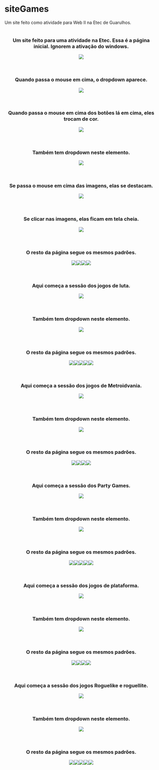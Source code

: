 # siteGames
Um site feito como atividade para Web II na Etec de Guarulhos.
<br><br>
<div align="center">
  <h3>Um site feito para uma atividade na Etec. Essa é a página inicial. Ignorem a ativação do windows.</h3>
  <img src="ImagensGit/1.png">
</div>
<br><br>
<div align="center">
  <h3>Quando passa o mouse em cima, o dropdown aparece.</h3>
  <img src="ImagensGit/2.png">
</div>
<br><br>
<div align="center">
  <h3>Quando passa o mouse em cima dos botões lá em cima, eles trocam de cor.</h3>
  <img src="ImagensGit/3.png">
</div>
<br><br>
<div align="center">
  <h3>Também tem dropdown neste elemento.</h3>
  <img src="ImagensGit/4.png">
</div>
<br><br>
<div align="center">
  <h3>Se passa o mouse em cima das imagens, elas se destacam.</h3>
  <img src="ImagensGit/5.png">
</div>
<br><br>
<div align="center">
  <h3>Se clicar nas imagens, elas ficam em tela cheia.</h3>
  <img src="ImagensGit/6.png">
</div>
<br><br>
<div align="center">
  <h3>O resto da página segue os mesmos padrões.</h3>
  <img src="ImagensGit/7.png"><img src="ImagensGit/8.png"><img src="ImagensGit/9.png"><img src="ImagensGit/10.png">
</div>
<br><br>
<div align="center">
  <h3>Aqui começa a sessão dos jogos de luta.</h3>
  <img src="ImagensGit/11.png">
</div>
<br><br>
<div align="center">
  <h3>Também tem dropdown neste elemento.</h3>
  <img src="ImagensGit/12.png">
</div>
<br><br>
<div align="center">
  <h3>O resto da página segue os mesmos padrões.</h3>
  <img src="ImagensGit/13.png"><img src="ImagensGit/14.png"><img src="ImagensGit/15.png"><img src="ImagensGit/16.png"><img src="ImagensGit/17.png">
</div>
<br><br>
<div align="center">
  <h3>Aqui começa a sessão dos jogos de Metroidvania.</h3>
  <img src="ImagensGit/18.png">
</div>
<br><br>
<div align="center">
  <h3>Também tem dropdown neste elemento.</h3>
  <img src="ImagensGit/19.png">
</div>
<br><br>
<div align="center">
  <h3>O resto da página segue os mesmos padrões.</h3>
  <img src="ImagensGit/20.png"><img src="ImagensGit/21.png"><img src="ImagensGit/22.png"><img src="ImagensGit/23.png">
</div>
<br><br>
<div align="center">
  <h3>Aqui começa a sessão dos Party Games.</h3>
  <img src="ImagensGit/24.png">
</div>
<br><br>
<div align="center">
  <h3>Também tem dropdown neste elemento.</h3>
  <img src="ImagensGit/25.png">
</div>
<br><br>
<div align="center">
  <h3>O resto da página segue os mesmos padrões.</h3>
  <img src="ImagensGit/26.png"><img src="ImagensGit/27.png"><img src="ImagensGit/28.png"><img src="ImagensGit/29.png"><img src="ImagensGit/30.png">
</div>
<br><br>
<div align="center">
  <h3>Aqui começa a sessão dos jogos de plataforma.</h3>
  <img src="ImagensGit/31.png">
</div>
<br><br>
<div align="center">
  <h3>Também tem dropdown neste elemento.</h3>
  <img src="ImagensGit/32.png">
</div>
<br><br>
<div align="center">
  <h3>O resto da página segue os mesmos padrões.</h3>
  <img src="ImagensGit/33.png"><img src="ImagensGit/34.png"><img src="ImagensGit/35.png"><img src="ImagensGit/36.png">
</div>
<br><br>
<div align="center">
  <h3>Aqui começa a sessão dos jogos Roguelike e roguellite.</h3>
  <img src="ImagensGit/37.png">
</div>
<br><br>
<div align="center">
  <h3>Também tem dropdown neste elemento.</h3>
  <img src="ImagensGit/38.png">
</div>
<br><br>
<div align="center">
  <h3>O resto da página segue os mesmos padrões.</h3>
  <img src="ImagensGit/39.png"><img src="ImagensGit/40.png"><img src="ImagensGit/41.png"><img src="ImagensGit/42.png"><img src="ImagensGit/43.png">
</div>
<br><br>
